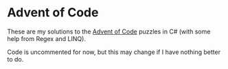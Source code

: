 # Advent of Code

These are my solutions to the [Advent of Code](http://adventofcode.com) puzzles in C# (with some help from Regex and LINQ).

Code is uncommented for now, but this may change if I have nothing better to do.

